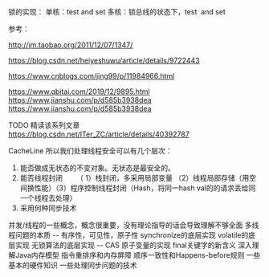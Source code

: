 锁的实现：
单核：test and set
多核：锁总线的状态下，test  and set

参考：

http://jm.taobao.org/2011/12/07/1347/

https://blog.csdn.net/heiyeshuwu/article/details/9722443

https://www.cnblogs.com/jing99/p/11984966.html

https://www.qbitai.com/2019/12/9895.html
https://www.jianshu.com/p/d585b3938dea
https://www.jianshu.com/p/d585b3938dea

TODO 精读该系列文章
https://blog.csdn.net/ITer_ZC/article/details/40392787

CacheLine
所以我们处理线程安全可以有几个层次：
1. 能否做成无状态的不变对象。无状态是最安全的。
2. 能否线程封闭   
   （ 1）栈封闭，多采用局部变量 （2）线程局部存储（用空间换性能）（3）程序控制线程封闭（Hash，将同一hash val的的请求丢给同一个线程去处理）
3. 采用何种同步技术

并发/线程的一些概念，概念很重要，没有理论指导的话会导致理解不够全面
多线程问题的本质 -- 有序性，可见性，原子性
synchronize的底层实现
volatile的底层实现
无锁算法的底层实现 -- CAS
原子变量的实现
final关键字的新含义
深入理解Java内存模型
指令重排序和内存屏障
顺序一致性和Happens-before规则
一些基本的硬件知识
一些处理同步问题的技术